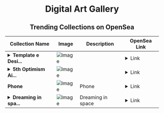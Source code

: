 <div align="center">

# Digital Art Gallery

## Trending Collections on OpenSea

| Collection Name                       | Image                                                                                     | Description                       | OpenSea Link                                                                                          |
|---------------------------------------|-------------------------------------------------------------------------------------------|-----------------------------------|--------------------------------------------------------------------------------------------------------|
| **<details><summary>Template e Desi...</summary>Template e Designer</details>** | ![Image](https://i.seadn.io/s/raw/files/b2e15b867f8c2aa2d68af5c9d5ed95c5.png?w=500&auto=format?w=200&auto=format) |  | <details><summary>Link</summary>[Template e Designer](https://opensea.io/collection/template-e-designer)</details> |
| **<details><summary>5th Optimism Ai...</summary>5th Optimism Airdrop at optimism-drop.net</details>** | ![Image](https://i.seadn.io/s/raw/files/7018544c5cb232cfaf1bc25666b45028.jpg?w=500&auto=format?w=200&auto=format) |  | <details><summary>Link</summary>[5th Optimism Airdrop at optimism-drop.net](https://opensea.io/collection/5th-optimism-airdrop-at-optimism-drop-net-30)</details> |
| **Phone** | ![Image](https://i.seadn.io/s/raw/files/3106a216fab140cb936b00e0ce866165.png?w=500&auto=format?w=200&auto=format) | Phone | <details><summary>Link</summary>[Phone](https://opensea.io/collection/phone-104)</details> |
| **<details><summary>Dreaming in spa...</summary>Dreaming in space</details>** | ![Image](https://i.seadn.io/s/raw/files/a28d58e857c24253facfd2ac25e47ce1.png?w=500&auto=format?w=200&auto=format) | Dreaming in space | <details><summary>Link</summary>[Dreaming in space](https://opensea.io/collection/dreaming-in-space-1)</details> |

</div>